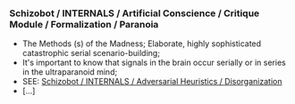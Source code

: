 ### Schizobot / INTERNALS / Artificial Conscience / Critique Module / Formalization / Paranoia
* The Methods (s) of the Madness; Elaborate, highly sophisticated catastrophic serial scenario-building;
* It's important to know that signals in the brain occur serially or in series in the ultraparanoid mind;
* SEE: [Schizobot / INTERNALS / Adversarial Heuristics / Disorganization](https://github.com/antiface/Schizobot/tree/master/INTERNALS/AdversarialHeuristics/Disorganization)
* [...]
